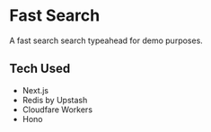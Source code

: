 # Fast Search

A fast search search typeahead for demo purposes.

## Tech Used

- Next.js
- Redis by Upstash
- Cloudfare Workers
- Hono
